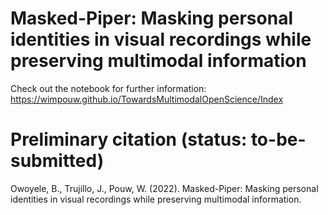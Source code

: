 # Masked-Piper: Masking personal identities in visual recordings while preserving multimodal information
Check out the notebook for further information: https://wimpouw.github.io/TowardsMultimodalOpenScience/Index

# Preliminary citation (status: to-be-submitted)
Owoyele, B., Trujillo, J., Pouw, W. (2022). Masked-Piper: Masking personal identities in visual recordings while preserving multimodal information.
